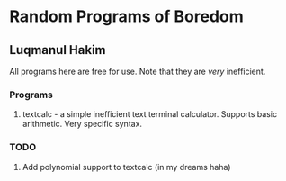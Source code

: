 # Random Programs of Boredom
Luqmanul Hakim
--------------

All programs here are free for use. Note that they are *very* inefficient.


### Programs
1. textcalc - a simple inefficient text terminal calculator. Supports basic arithmetic. Very specific syntax. 


### TODO
1. Add polynomial support to textcalc (in my dreams haha)
